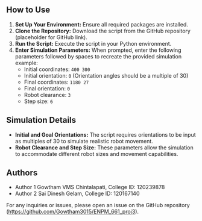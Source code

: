 
## How to Use

1. **Set Up Your Environment:** Ensure all required packages are installed.
2. **Clone the Repository:** Download the script from the GitHub repository (placeholder for GitHub link).
3. **Run the Script:** Execute the script in your Python environment.
4. **Enter Simulation Parameters:** When prompted, enter the following parameters followed by spaces to recreate the provided simulation example:
   - Initial coordinates: `400 300`
   - Initial orientation: `0` (Orientation angles should be a multiple of 30)
   - Final coordinates: `1180 27`
   - Final orientation: `0`
   - Robot clearance: `3`
   - Step size: `6`

## Simulation Details

- **Initial and Goal Orientations:** The script requires orientations to be input as multiples of 30 to simulate realistic robot movement.
- **Robot Clearance and Step Size:** These parameters allow the simulation to accommodate different robot sizes and movement capabilities.

## Authors

- Author 1 Gowtham VMS Chintalapati, College ID: 120239878
- Author 2 Sai Dinesh Gelam, College ID: 120167140

For any inquiries or issues, please open an issue on the GitHub repository (https://github.com/Gowtham3015/ENPM_661_proj3).
